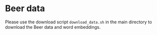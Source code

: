 # Beer data

Please use the download script `download_data.sh` in the main directory to download the Beer data and word embeddings.

